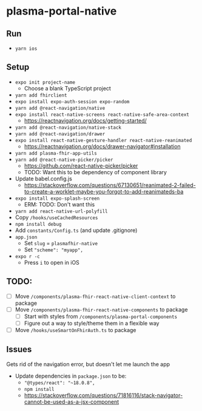 # plasma-portal-native

## Run
- `yarn ios`

## Setup
- `expo init project-name`
  - Choose a blank TypeScript project
- `yarn add fhirclient`
- `expo install expo-auth-session expo-random`
- `yarn add @react-navigation/native`
- `expo install react-native-screens react-native-safe-area-context`
  - https://reactnavigation.org/docs/getting-started/
- `yarn add @react-navigation/native-stack`
- `yarn add @react-navigation/drawer`
- `expo install react-native-gesture-handler react-native-reanimated`
  - https://reactnavigation.org/docs/drawer-navigator#installation
- `yarn add plasma-fhir-app-utils`
- `yarn add @react-native-picker/picker`
  - https://github.com/react-native-picker/picker
  - TODO: Want this to be dependency of component library
- Update babel.config.js
  - https://stackoverflow.com/questions/67130651/reanimated-2-failed-to-create-a-worklet-maybe-you-forgot-to-add-reanimateds-ba
- `expo install expo-splash-screen`
  - ERM: TODO: Don't want this
- `yarn add react-native-url-polyfill`
- Copy `/hooks/useCachedResources`
- `npm install debug`
- Add `constants/Config.ts` (and update .gitignore)
- `app.json`
  - Set `slug` = `plasmafhir-native`
  - Set `"scheme": "myapp",`
- `expo r -c`
  - Press `i` to open in iOS

## TODO:
- [ ] Move `/components/plasma-fhir-react-native-client-context` to package
- [ ] Move `/components/plasma-fhir-react-native-components` to package
  - [ ] Start with styles from `/components/plasma-portal-components`
  - [ ] Figure out a way to style/theme them in a flexible way
- [ ] Move `/hooks/useSmartOnFhirAuth.ts` to package

## Issues

Gets rid of the navigation error, but doesn't let me launch the app
- Update dependencies in `package.json` to be:
  - `"@types/react": "~18.0.8",`
  - `npm install`
  - https://stackoverflow.com/questions/71816116/stack-navigator-cannot-be-used-as-a-jsx-component


